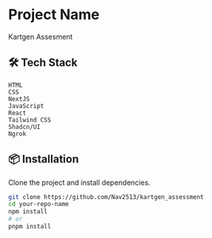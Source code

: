 # Project Name

Kartgen Assesment

## 🛠️ Tech Stack

    HTML
    CSS
    NextJS
    JavaScript
    React
    Tailwind CSS
    Shadcn/UI
    Ngrok

## 📦 Installation

Clone the project and install dependencies.

```bash
git clone https://github.com/Nav2513/kartgen_assessment
cd your-repo-name
npm install
# or
pnpm install
```
